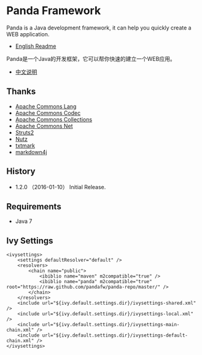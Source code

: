  Panda Framework
=================

Panda is a Java development framework, it can help you quickly create a WEB application.

 - [English Readme](Readme)



Panda是一个Java的开发框架，它可以帮你快速的建立一个WEB应用。

 - [中文说明](Readme_zh)



## Thanks
 - [Apache Commons Lang](https://commons.apache.org/commons-lang/)
 - [Apache Commons Codec](https://commons.apache.org/commons-codec/)
 - [Apache Commons Collections](https://commons.apache.org/collections/)
 - [Apache Commons Net](https://commons.apache.org/net/)
 - [Struts2](https://struts.apache.org/2.x/)
 - [Nutz](https://github.com/nutzam/nutz)
 - [txtmark](https://github.com/rjeschke/txtmark)
 - [markdown4j](https://code.google.com/archive/p/markdown4j)



## History
 - 1.2.0 （2016-01-10）
   Initial Release.
   

## Requirements
 - Java 7


## Ivy Settings
    <ivysettings>
        <settings defaultResolver="default" />
        <resolvers>
            <chain name="public">
                <ibiblio name="maven" m2compatible="true" />
                <ibiblio name="panda" m2compatible="true" root="https://raw.github.com/pandafw/panda-repo/master/" />
            </chain>
        </resolvers>
        <include url="${ivy.default.settings.dir}/ivysettings-shared.xml" />
        <include url="${ivy.default.settings.dir}/ivysettings-local.xml" />
        <include url="${ivy.default.settings.dir}/ivysettings-main-chain.xml" />
        <include url="${ivy.default.settings.dir}/ivysettings-default-chain.xml" />
    </ivysettings>

